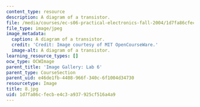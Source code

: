 ```yaml
---
content_type: resource
description: A diagram of a transistor.
file: /media/courses/ec-s06-practical-electronics-fall-2004/1d7fa86cfecbe4c3a937925cf516a4a9_8.jpg
file_type: image/jpeg
image_metadata:
  caption: A diagram of a transistor.
  credit: 'Credit: Image courtesy of MIT OpenCourseWare.'
  image-alt: A diagram of a transistor.
learning_resource_types: []
ocw_type: OCWImage
parent_title: 'Image Gallery: Lab 6'
parent_type: CourseSection
parent_uid: e46de1fb-4408-966f-340c-6f1004d34730
resourcetype: Image
title: 8.jpg
uid: 1d7fa86c-fecb-e4c3-a937-925cf516a4a9
---
```

